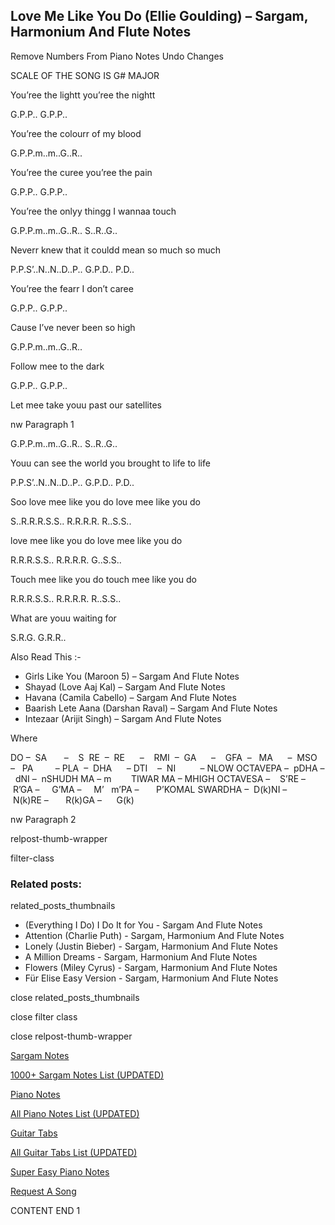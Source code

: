
## Love Me Like You Do (Ellie Goulding) – Sargam, Harmonium And Flute Notes

Remove Numbers From Piano Notes
Undo Changes

SCALE OF THE SONG IS G# MAJOR

You’ree the lightt you’ree the nightt

G.P.P.. G.P.P..

You’ree the colourr of my blood

G.P.P.m..m..G..R..

You’ree the curee you’ree the pain

G.P.P.. G.P.P..

You’ree the onlyy thingg I wannaa touch

G.P.P.m..m..G..R.. S..R..G..

Neverr knew that it couldd mean so much so much

P.P.S’..N..N..D..P.. G.P.D.. P.D..

You’ree the fearr I don’t caree

G.P.P.. G.P.P..

Cause I’ve never been so high

G.P.P.m..m..G..R..

Follow mee to the dark

G.P.P.. G.P.P..

Let mee take youu past our satellites

nw Paragraph 1

G.P.P.m..m..G..R.. S..R..G..

Youu can see the world you brought to life to life

P.P.S’..N..N..D..P.. G.P.D.. P.D..

Soo love mee like you do love mee like you do

S..R.R.R.S.S.. R.R.R.R. R..S.S..

love mee like you do love mee like you do

R.R.R.S.S.. R.R.R.R. G..S.S..

Touch mee like you do touch mee like you do

R.R.R.S.S.. R.R.R.R. R..S.S..

What are youu waiting for

S.R.G. G.R.R..



Also Read This :-



* Girls Like You (Maroon 5) – Sargam And Flute Notes
* Shayad (Love Aaj Kal) – Sargam And Flute Notes
* Havana (Camila Cabello) – Sargam And Flute Notes
* Baarish Lete Aana (Darshan Raval) – Sargam And Flute Notes
* Intezaar (Arijit Singh) – Sargam And Flute Notes

Where



DO –  SA       –    S  RE  –  RE      –    RMI  –  GA      –    GFA  –   MA      –  MSO  –   PA         – PLA  –  DHA      – DTI    –  NI          – NLOW OCTAVEPA –  pDHA –  dNI –  nSHUDH MA – m        TIWAR MA – MHIGH OCTAVESA –    S’RE –     R’GA –     G’MA –     M’   m’PA –       P’KOMAL SWARDHA –  D(k)NI –       N(k)RE –       R(k)GA –      G(k)

nw Paragraph 2



relpost-thumb-wrapper

filter-class

### Related posts:

related_posts_thumbnails

* (Everything I Do) I Do It for You - Sargam And Flute Notes
* Attention (Charlie Puth) - Sargam, Harmonium And Flute Notes
* Lonely (Justin Bieber) - Sargam, Harmonium And Flute Notes
* A Million Dreams - Sargam, Harmonium And Flute Notes
* Flowers (Miley Cyrus) - Sargam, Harmonium And Flute Notes
* Für Elise Easy Version - Sargam, Harmonium And Flute Notes

close related_posts_thumbnails

close filter class

close relpost-thumb-wrapper

[Sargam Notes](https://www.notationsworld.com/sargam-notes.html)

[1000+ Sargam Notes List (UPDATED)](https://www.notationsworld.com/all-songs-list-sargam-notes.html)

[Piano Notes](https://www.notationsworld.com/piano-notes.html)

[All Piano Notes List (UPDATED)](https://www.notationsworld.com/all-songs-list-piano-notes.html)

[Guitar Tabs](https://www.notationsworld.com/guitar-tabs.html)

[All Guitar Tabs List (UPDATED)](https://www.notationsworld.com/all-songs-list-guitar-tabs.html)

[Super Easy Piano Notes](https://studywall.in/)

[Request A Song](https://www.notationsworld.com/request-a-song.html)

CONTENT END 1

